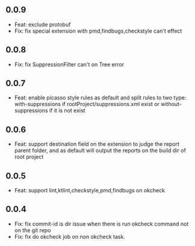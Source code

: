 ## 0.0.9

- Feat: exclude protobuf
- Fix: fix special extension with pmd,findbugs,checkstyle can't effect

## 0.0.8

- Fix: fix SuppressionFilter can't on Tree error

## 0.0.7

- Feat: enable picasso style rules as default and split rules to two type: with-suppressions if rootProject/suppressions.xml exist or without-suppressions if it is not exist

## 0.0.6

- Feat: support destination field on the extension to judge the report parent folder, and as default will output the reports on the build dir of root project

## 0.0.5

- Feat: support lint,ktlint,checkstyle,pmd,findbugs on okcheck

## 0.0.4

- Fix: fix commit-id is dir issue when there is run okcheck command not on the git repo
- Fix: fix do okcheck job on non okcheck task.
